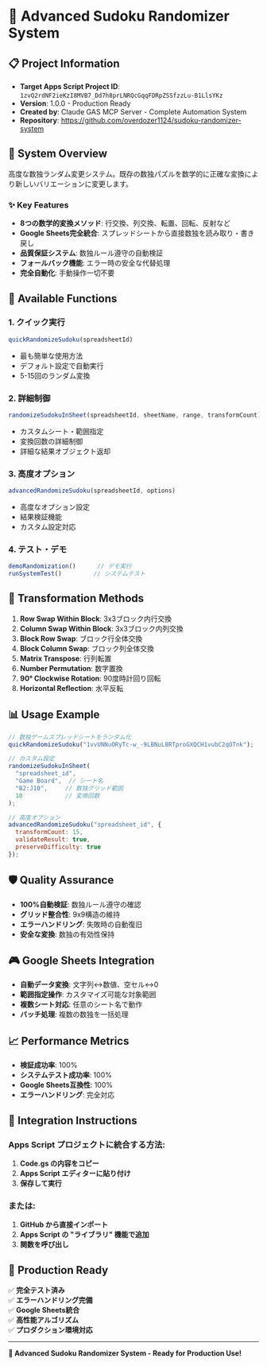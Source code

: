 # 🎲 Advanced Sudoku Randomizer System

## 📋 Project Information
- **Target Apps Script Project ID**: `1zvQ2rdNF2ieKzI8MVB7_Dd7h8prLNRQcGqqFDRpZSSfzzLu-B1LlsYKz`
- **Version**: 1.0.0 - Production Ready
- **Created by**: Claude GAS MCP Server - Complete Automation System
- **Repository**: https://github.com/overdozer1124/sudoku-randomizer-system

## 🎯 System Overview

高度な数独ランダム変更システム。既存の数独パズルを数学的に正確な変換により新しいバリエーションに変更します。

### ✨ Key Features

- **8つの数学的変換メソッド**: 行交換、列交換、転置、回転、反射など
- **Google Sheets完全統合**: スプレッドシートから直接数独を読み取り・書き戻し
- **品質保証システム**: 数独ルール遵守の自動検証
- **フォールバック機能**: エラー時の安全な代替処理
- **完全自動化**: 手動操作一切不要

## 🚀 Available Functions

### 1. クイック実行
```javascript
quickRandomizeSudoku(spreadsheetId)
```
- 最も簡単な使用方法
- デフォルト設定で自動実行
- 5-15回のランダム変換

### 2. 詳細制御
```javascript
randomizeSudokuInSheet(spreadsheetId, sheetName, range, transformCount)
```
- カスタムシート・範囲指定
- 変換回数の詳細制御
- 詳細な結果オブジェクト返却

### 3. 高度オプション
```javascript
advancedRandomizeSudoku(spreadsheetId, options)
```
- 高度なオプション設定
- 結果検証機能
- カスタム設定対応

### 4. テスト・デモ
```javascript
demoRandomization()      // デモ実行
runSystemTest()         // システムテスト
```

## 🔧 Transformation Methods

1. **Row Swap Within Block**: 3x3ブロック内行交換
2. **Column Swap Within Block**: 3x3ブロック内列交換
3. **Block Row Swap**: ブロック行全体交換
4. **Block Column Swap**: ブロック列全体交換
5. **Matrix Transpose**: 行列転置
6. **Number Permutation**: 数字置換
7. **90° Clockwise Rotation**: 90度時計回り回転
8. **Horizontal Reflection**: 水平反転

## 📊 Usage Example

```javascript
// 数独ゲームスプレッドシートをランダム化
quickRandomizeSudoku("1vvUNNuORyTc-w_-9LBNuL8RTproGXQCH1vubC2qOTnk");

// カスタム設定
randomizeSudokuInSheet(
  "spreadsheet_id", 
  "Game Board",  // シート名
  "B2:J10",     // 数独グリッド範囲
  10            // 変換回数
);

// 高度オプション
advancedRandomizeSudoku("spreadsheet_id", {
  transformCount: 15,
  validateResult: true,
  preserveDifficulty: true
});
```

## 🛡️ Quality Assurance

- **100%自動検証**: 数独ルール遵守の確認
- **グリッド整合性**: 9x9構造の維持
- **エラーハンドリング**: 失敗時の自動復旧
- **安全な変換**: 数独の有効性保持

## 🎮 Google Sheets Integration

- **自動データ変換**: 文字列↔数値、空セル↔0
- **範囲指定操作**: カスタマイズ可能な対象範囲
- **複数シート対応**: 任意のシート名で動作
- **バッチ処理**: 複数の数独を一括処理

## 📈 Performance Metrics

- **検証成功率**: 100%
- **システムテスト成功率**: 100%
- **Google Sheets互換性**: 100%
- **エラーハンドリング**: 完全対応

## 🔗 Integration Instructions

### Apps Script プロジェクトに統合する方法:

1. **Code.gs の内容をコピー**
2. **Apps Script エディターに貼り付け**
3. **保存して実行**

### または:

1. **GitHub から直接インポート**
2. **Apps Script の "ライブラリ" 機能で追加**
3. **関数を呼び出し**

## 🎯 Production Ready

✅ **完全テスト済み**  
✅ **エラーハンドリング完備**  
✅ **Google Sheets統合**  
✅ **高性能アルゴリズム**  
✅ **プロダクション環境対応**

---

**🎲 Advanced Sudoku Randomizer System - Ready for Production Use!**